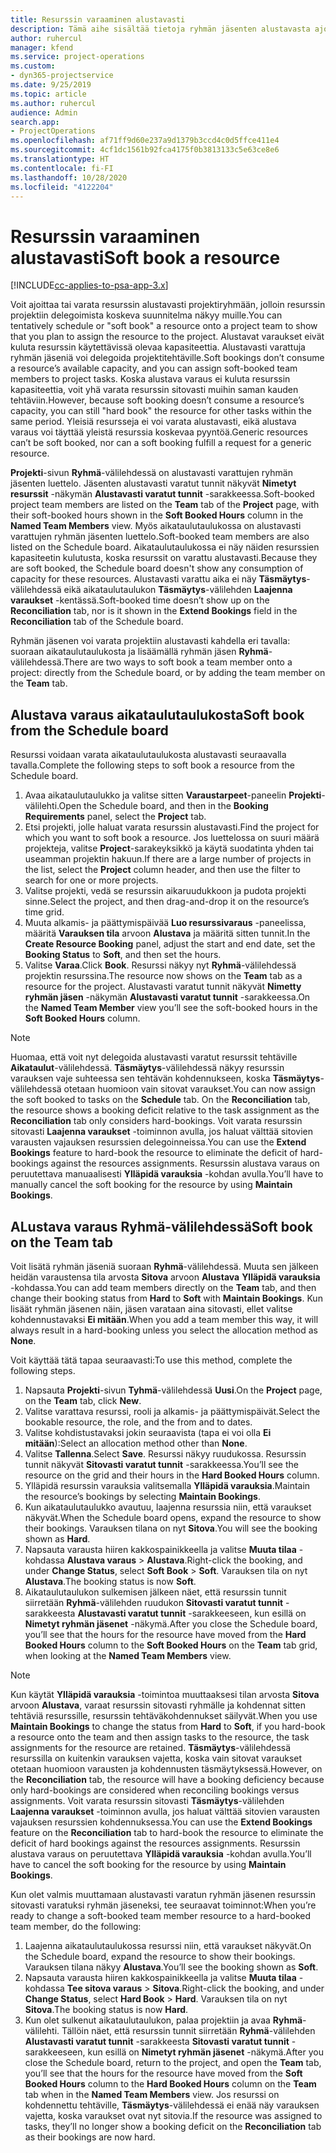 ```yaml
---
title: Resurssin varaaminen alustavasti
description: Tämä aihe sisältää tietoja ryhmän jäsenten alustavasta ajoittamisesta tai varaamisesta.
author: ruhercul
manager: kfend
ms.service: project-operations
ms.custom:
- dyn365-projectservice
ms.date: 9/25/2019
ms.topic: article
ms.author: ruhercul
audience: Admin
search.app:
- ProjectOperations
ms.openlocfilehash: af71ff9d60e237a9d1379b3ccd4c0d5ffce411e4
ms.sourcegitcommit: 4cf1dc1561b92fca4175f0b3813133c5e63ce8e6
ms.translationtype: HT
ms.contentlocale: fi-FI
ms.lasthandoff: 10/28/2020
ms.locfileid: "4122204"
---
```

# <a name="soft-book-a-resource"></a><span data-ttu-id="42abe-103">Resurssin varaaminen alustavasti</span><span class="sxs-lookup"><span data-stu-id="42abe-103">Soft book a resource</span></span>

[!INCLUDE[cc-applies-to-psa-app-3.x](../includes/cc-applies-to-psa-app-3x.md)]

<span data-ttu-id="42abe-104">Voit ajoittaa tai varata resurssin alustavasti projektiryhmään, jolloin resurssin projektiin delegoimista koskeva suunnitelma näkyy muille.</span><span class="sxs-lookup"><span data-stu-id="42abe-104">You can tentatively schedule or "soft book" a resource onto a project team to show that you plan to assign the resource to the project.</span></span> <span data-ttu-id="42abe-105">Alustavat varaukset eivät kuluta resurssin käytettävissä olevaa kapasiteettia. Alustavasti varattuja ryhmän jäseniä voi delegoida projektitehtäville.</span><span class="sxs-lookup"><span data-stu-id="42abe-105">Soft bookings don’t consume a resource’s available capacity, and you can assign soft-booked team members to project tasks.</span></span> <span data-ttu-id="42abe-106">Koska alustava varaus ei kuluta resurssin kapasiteettia, voit yhä varata resurssin sitovasti muihin saman kauden tehtäviin.</span><span class="sxs-lookup"><span data-stu-id="42abe-106">However, because soft booking doesn’t consume a resource’s capacity, you can still "hard book" the resource for other tasks within the same period.</span></span> <span data-ttu-id="42abe-107">Yleisiä resursseja ei voi varata alustavasti, eikä alustava varaus voi täyttää yleistä resurssia koskevaa pyyntöä.</span><span class="sxs-lookup"><span data-stu-id="42abe-107">Generic resources can’t be soft booked, nor can a soft booking fulfill a request for a generic resource.</span></span>

<span data-ttu-id="42abe-108">**Projekti**-sivun **Ryhmä**-välilehdessä on alustavasti varattujen ryhmän jäsenten luettelo. Jäsenten alustavasti varatut tunnit näkyvät **Nimetyt resurssit** -näkymän **Alustavasti varatut tunnit** -sarakkeessa.</span><span class="sxs-lookup"><span data-stu-id="42abe-108">Soft-booked project team members are listed on the **Team** tab of the **Project** page, with their soft-booked hours shown in the **Soft Booked Hours** column in the **Named Team Members** view.</span></span> <span data-ttu-id="42abe-109">Myös aikataulutaulukossa on alustavasti varattujen ryhmän jäsenten luettelo.</span><span class="sxs-lookup"><span data-stu-id="42abe-109">Soft-booked team members are also listed on the Schedule board.</span></span> <span data-ttu-id="42abe-110">Aikataulutaulukossa ei näy näiden resurssien kapasiteetin kulutusta, koska resurssit on varattu alustavasti.</span><span class="sxs-lookup"><span data-stu-id="42abe-110">Because they are soft booked, the Schedule board doesn't show any consumption of capacity for these resources.</span></span> <span data-ttu-id="42abe-111">Alustavasti varattu aika ei näy **Täsmäytys**-välilehdessä eikä aikataulutaulukon **Täsmäytys**-välilehden **Laajenna varaukset** -kentässä.</span><span class="sxs-lookup"><span data-stu-id="42abe-111">Soft-booked time doesn’t show up on the **Reconciliation** tab, nor is it shown in the **Extend Bookings** field in the **Reconciliation** tab of the Schedule board.</span></span> 

<span data-ttu-id="42abe-112">Ryhmän jäsenen voi varata projektiin alustavasti kahdella eri tavalla: suoraan aikataulutaulukosta ja lisäämällä ryhmän jäsen **Ryhmä**-välilehdessä.</span><span class="sxs-lookup"><span data-stu-id="42abe-112">There are two ways to soft book a team member onto a project: directly from the Schedule board, or by adding the team member on the **Team** tab.</span></span> 

## <a name="soft-book-from-the-schedule-board"></a><span data-ttu-id="42abe-113">Alustava varaus aikataulutaulukosta</span><span class="sxs-lookup"><span data-stu-id="42abe-113">Soft book from the Schedule board</span></span>
<span data-ttu-id="42abe-114">Resurssi voidaan varata aikataulutaulukosta alustavasti seuraavalla tavalla.</span><span class="sxs-lookup"><span data-stu-id="42abe-114">Complete the following steps to soft book a resource from the Schedule board.</span></span> 

1. <span data-ttu-id="42abe-115">Avaa aikataulutaulukko ja valitse sitten **Varaustarpeet**-paneelin **Projekti**-välilehti.</span><span class="sxs-lookup"><span data-stu-id="42abe-115">Open the Schedule board, and then in the **Booking Requirements** panel, select the **Project** tab.</span></span>
2. <span data-ttu-id="42abe-116">Etsi projekti, jolle haluat varata resurssin alustavasti.</span><span class="sxs-lookup"><span data-stu-id="42abe-116">Find the project for which you want to soft book a resource.</span></span> <span data-ttu-id="42abe-117">Jos luettelossa on suuri määrä projekteja, valitse **Project**-sarakeyksikkö ja käytä suodatinta yhden tai useamman projektin hakuun.</span><span class="sxs-lookup"><span data-stu-id="42abe-117">If there are a large number of projects in the list, select the **Project** column header, and then use the filter to search for one or more projects.</span></span>
3. <span data-ttu-id="42abe-118">Valitse projekti, vedä se resurssin aikaruudukkoon ja pudota projekti sinne.</span><span class="sxs-lookup"><span data-stu-id="42abe-118">Select the project, and then drag-and-drop it on the resource’s time grid.</span></span>
5. <span data-ttu-id="42abe-119">Muuta alkamis- ja päättymispäivää **Luo resurssivaraus** -paneelissa, määritä **Varauksen tila** arvoon **Alustava** ja määritä sitten tunnit.</span><span class="sxs-lookup"><span data-stu-id="42abe-119">In the **Create Resource Booking** panel, adjust the start and end date, set the **Booking Status** to **Soft**, and then set the hours.</span></span> 
6. <span data-ttu-id="42abe-120">Valitse **Varaa**.</span><span class="sxs-lookup"><span data-stu-id="42abe-120">Click **Book**.</span></span> <span data-ttu-id="42abe-121">Resurssi näkyy nyt **Ryhmä**-välilehdessä projektin resurssina.</span><span class="sxs-lookup"><span data-stu-id="42abe-121">The resource now shows on the **Team** tab as a resource for the project.</span></span> <span data-ttu-id="42abe-122">Alustavasti varatut tunnit näkyvät **Nimetty ryhmän jäsen** -näkymän **Alustavasti varatut tunnit** -sarakkeessa.</span><span class="sxs-lookup"><span data-stu-id="42abe-122">On the **Named Team Member** view you’ll see the soft-booked hours in the **Soft Booked Hours** column.</span></span>

> [!NOTE]
> <span data-ttu-id="42abe-123">Huomaa, että voit nyt delegoida alustavasti varatut resurssit tehtäville **Aikataulut**-välilehdessä. **Täsmäytys**-välilehdessä näkyy resurssin varauksen vaje suhteessa sen tehtävän kohdennukseen, koska **Täsmäytys**-välilehdessä otetaan huomioon vain sitovat varaukset.</span><span class="sxs-lookup"><span data-stu-id="42abe-123">You can now assign the soft booked to tasks on the **Schedule** tab. On the **Reconciliation** tab, the resource shows a booking deficit relative to the task assignment as the **Reconciliation** tab only considers hard-bookings.</span></span> <span data-ttu-id="42abe-124">Voit varata resurssin sitovasti **Laajenna varaukset** -toiminnon avulla, jos haluat välttää sitovien varausten vajauksen resurssien delegoinneissa.</span><span class="sxs-lookup"><span data-stu-id="42abe-124">You can use the **Extend Bookings** feature to hard-book the resource to eliminate the deficit of hard-bookings against the resources assignments.</span></span> <span data-ttu-id="42abe-125">Resurssin alustava varaus on peruutettava manuaalisesti **Ylläpidä varauksia** -kohdan avulla.</span><span class="sxs-lookup"><span data-stu-id="42abe-125">You’ll have to manually cancel the soft booking for the resource by using **Maintain Bookings**.</span></span>

## <a name="soft-book-on-the-team-tab"></a><span data-ttu-id="42abe-126">ALustava varaus Ryhmä-välilehdessä</span><span class="sxs-lookup"><span data-stu-id="42abe-126">Soft book on the Team tab</span></span>

<span data-ttu-id="42abe-127">Voit lisätä ryhmän jäseniä suoraan **Ryhmä**-välilehdessä. Muuta sen jälkeen heidän varaustensa tila arvosta **Sitova** arvoon **Alustava** **Ylläpidä varauksia** -kohdassa.</span><span class="sxs-lookup"><span data-stu-id="42abe-127">You can add team members directly on the **Team** tab, and then change their booking status from **Hard** to **Soft** with **Maintain Bookings**.</span></span> <span data-ttu-id="42abe-128">Kun lisäät ryhmän jäsenen näin, jäsen varataan aina sitovasti, ellet valitse kohdennustavaksi **Ei mitään**.</span><span class="sxs-lookup"><span data-stu-id="42abe-128">When you add a team member this way, it will always result in a hard-booking unless you select the allocation method as **None**.</span></span>

<span data-ttu-id="42abe-129">Voit käyttää tätä tapaa seuraavasti:</span><span class="sxs-lookup"><span data-stu-id="42abe-129">To use this method, complete the following steps.</span></span>

1. <span data-ttu-id="42abe-130">Napsauta **Projekti**-sivun **Tyhmä**-välilehdessä **Uusi**.</span><span class="sxs-lookup"><span data-stu-id="42abe-130">On the **Project** page, on the **Team** tab, click **New**.</span></span>
2. <span data-ttu-id="42abe-131">Valitse varattava resurssi, rooli ja alkamis- ja päättymispäivät.</span><span class="sxs-lookup"><span data-stu-id="42abe-131">Select the bookable resource, the role, and the from and to dates.</span></span>
3. <span data-ttu-id="42abe-132">Valitse kohdistustavaksi jokin seuraavista (tapa ei voi olla **Ei mitään**):</span><span class="sxs-lookup"><span data-stu-id="42abe-132">Select an allocation method other than **None**.</span></span>
4. <span data-ttu-id="42abe-133">Valitse **Tallenna**.</span><span class="sxs-lookup"><span data-stu-id="42abe-133">Select **Save**.</span></span> <span data-ttu-id="42abe-134">Resurssi näkyy ruudukossa. Resurssin tunnit näkyvät **Sitovasti varatut tunnit** -sarakkeessa.</span><span class="sxs-lookup"><span data-stu-id="42abe-134">You’ll see the resource on the grid and their hours in the **Hard Booked Hours** column.</span></span>
5. <span data-ttu-id="42abe-135">Ylläpidä resurssin varauksia valitsemalla **Ylläpidä varauksia**.</span><span class="sxs-lookup"><span data-stu-id="42abe-135">Maintain the resource’s bookings by selecting **Maintain Bookings**.</span></span>
6. <span data-ttu-id="42abe-136">Kun aikataulutaulukko avautuu, laajenna resurssia niin, että varaukset näkyvät.</span><span class="sxs-lookup"><span data-stu-id="42abe-136">When the Schedule board opens, expand the resource to show their bookings.</span></span> <span data-ttu-id="42abe-137">Varauksen tilana on nyt **Sitova**.</span><span class="sxs-lookup"><span data-stu-id="42abe-137">You will see the booking shown as **Hard**.</span></span>
7. <span data-ttu-id="42abe-138">Napsauta varausta hiiren kakkospainikkeella ja valitse **Muuta tilaa** -kohdassa **Alustava varaus** \> **Alustava**.</span><span class="sxs-lookup"><span data-stu-id="42abe-138">Right-click the booking, and under **Change Status**, select **Soft Book** \> **Soft**.</span></span> <span data-ttu-id="42abe-139">Varauksen tila on nyt **Alustava**.</span><span class="sxs-lookup"><span data-stu-id="42abe-139">The booking status is now **Soft**.</span></span>
8. <span data-ttu-id="42abe-140">Aikataulutaulukon sulkemisen jälkeen näet, että resurssin tunnit siirretään **Ryhmä**-välilehden ruudukon **Sitovasti varatut tunnit** -sarakkeesta **Alustavasti varatut tunnit** -sarakkeeseen, kun esillä on **Nimetyt ryhmän jäsenet** -näkymä.</span><span class="sxs-lookup"><span data-stu-id="42abe-140">After you close the Schedule board, you’ll see that the hours for the resource have moved from the **Hard Booked Hours** column to the **Soft Booked Hours** on the **Team** tab grid, when looking at the **Named Team Members** view.</span></span>

> [!NOTE]
> <span data-ttu-id="42abe-141">Kun käytät **Ylläpidä varauksia** -toimintoa muuttaaksesi tilan arvosta **Sitova** arvoon **Alustava**, varaat resurssin sitovasti ryhmälle ja kohdennat sitten tehtäviä resurssille, resurssin tehtäväkohdennukset säilyvät.</span><span class="sxs-lookup"><span data-stu-id="42abe-141">When you use **Maintain Bookings** to change the status from **Hard** to **Soft**, if you hard-book a resource onto the team and then assign tasks to the resource, the task assignments for the resource are retained.</span></span> <span data-ttu-id="42abe-142">**Täsmäytys**-välilehdessä resurssilla on kuitenkin varauksen vajetta, koska vain sitovat varaukset otetaan huomioon varausten ja kohdennusten täsmäytyksessä.</span><span class="sxs-lookup"><span data-stu-id="42abe-142">However, on the **Reconciliation** tab, the resource will have a booking deficiency because only hard-bookings are considered when reconciling bookings versus assignments.</span></span> <span data-ttu-id="42abe-143">Voit varata resurssin sitovasti **Täsmäytys**-välilehden **Laajenna varaukset** -toiminnon avulla, jos haluat välttää sitovien varausten vajauksen resurssien kohdennuksessa.</span><span class="sxs-lookup"><span data-stu-id="42abe-143">You can use the **Extend Bookings** feature on the **Reconciliation** tab to hard-book the resource to eliminate the deficit of hard bookings against the resources assignments.</span></span> <span data-ttu-id="42abe-144">Resurssin alustava varaus on peruutettava **Ylläpidä varauksia** -kohdan avulla.</span><span class="sxs-lookup"><span data-stu-id="42abe-144">You’ll have to cancel the soft booking for the resource by using **Maintain Bookings**.</span></span>

<span data-ttu-id="42abe-145">Kun olet valmis muuttamaan alustavasti varatun ryhmän jäsenen resurssin sitovasti varatuksi ryhmän jäseneksi, tee seuraavat toiminnot:</span><span class="sxs-lookup"><span data-stu-id="42abe-145">When you’re ready to change a soft-booked team member resource to a hard-booked team member, do the following:</span></span>

1. <span data-ttu-id="42abe-146">Laajenna aikataulutaulukossa resurssi niin, että varaukset näkyvät.</span><span class="sxs-lookup"><span data-stu-id="42abe-146">On the Schedule board, expand the resource to show their bookings.</span></span> <span data-ttu-id="42abe-147">Varauksen tilana näkyy **Alustava**.</span><span class="sxs-lookup"><span data-stu-id="42abe-147">You’ll see the booking shown as **Soft**.</span></span>
2. <span data-ttu-id="42abe-148">Napsauta varausta hiiren kakkospainikkeella ja valitse **Muuta tilaa** -kohdassa **Tee sitova varaus** \> **Sitova**.</span><span class="sxs-lookup"><span data-stu-id="42abe-148">Right-click the booking, and under **Change Status**, select **Hard Book** \> **Hard**.</span></span> <span data-ttu-id="42abe-149">Varauksen tila on nyt **Sitova**.</span><span class="sxs-lookup"><span data-stu-id="42abe-149">The booking status is now **Hard**.</span></span>
3. <span data-ttu-id="42abe-150">Kun olet sulkenut aikataulutaulukon, palaa projektiin ja avaa **Ryhmä**-välilehti. Tällöin näet, että resurssin tunnit siirretään **Ryhmä**-välilehden **Alustavasti varatut tunnit** -sarakkeesta **Sitovasti varatut tunnit** -sarakkeeseen, kun esillä on **Nimetyt ryhmän jäsenet** -näkymä.</span><span class="sxs-lookup"><span data-stu-id="42abe-150">After you close the Schedule board, return to the project, and open the **Team** tab, you’ll see that the hours for the resource have moved from the **Soft Booked Hours** column to the **Hard Booked Hours** column on the **Team** tab when in the **Named Team Members** view.</span></span> <span data-ttu-id="42abe-151">Jos resurssi on kohdennettu tehtäville, **Täsmäytys**-välilehdessä ei enää näy varauksen vajetta, koska varaukset ovat nyt sitovia.</span><span class="sxs-lookup"><span data-stu-id="42abe-151">If the resource was assigned to tasks, they’ll no longer show a booking deficit on the **Reconciliation** tab as their bookings are now hard.</span></span>

